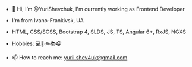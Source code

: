 - 👋 Hi, I’m @YuriShevchuk, I'm currently working as Frontend Developer
-  I'm from Ivano-Frankivsk, UA
-  HTML, CSS/SCSS, Bootstrap 4, SLDS, JS, TS, Angular 6+, RxJS, NGXS
- Hobbies: 💻🥦🚲📚🎧

- 📫 How to reach me: yurii.shev4uk@gmail.com
      
<!---
YuriShevchuk/YuriShevchuk is a ✨ special ✨ repository because its `README.md` (this file) appears on your GitHub profile.
You can click the Preview link to take a look at your changes.
--->
